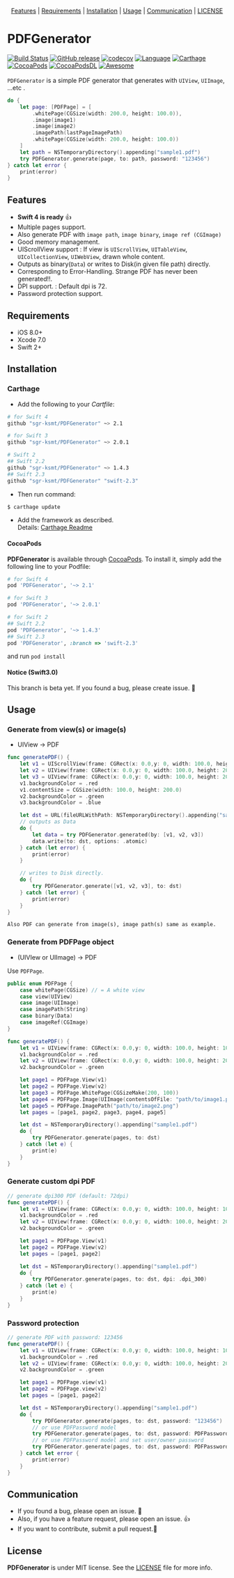 <p align="center">
  <a href="#features">Features</a> |
  <a href="#requirements">Requirements</a> |
  <a href="#installation">Installation</a> |
  <a href="#usage">Usage</a> |
  <a href="#communication">Communication</a> |
  <a href="#license">LICENSE</a>
</p>

# PDFGenerator
[![Build Status](https://travis-ci.org/sgr-ksmt/PDFGenerator.svg?branch=master)](https://travis-ci.org/sgr-ksmt/PDFGenerator)
[![GitHub release](https://img.shields.io/github/release/sgr-ksmt/PDFGenerator.svg)](https://github.com/sgr-ksmt/PDFGenerator/releases)
[![codecov](https://codecov.io/gh/sgr-ksmt/PDFGenerator/branch/master/graph/badge.svg)](https://codecov.io/gh/sgr-ksmt/PDFGenerator)
[![Language](https://img.shields.io/badge/language-Swift%204-orange.svg)]()
[![Carthage](https://img.shields.io/badge/Carthage-✓-4BC51D.svg?style=flat)](https://github.com/Carthage/Carthage)
[![CocoaPods](https://img.shields.io/badge/Cocoa%20Pods-✓-4BC51D.svg?style=flat)](https://cocoapods.org/pods/PDFGenerator)
[![CocoaPodsDL](https://img.shields.io/cocoapods/dt/PDFGenerator.svg)]()
[![Awesome](https://cdn.rawgit.com/sindresorhus/awesome/d7305f38d29fed78fa85652e3a63e154dd8e8829/media/badge.svg)](https://github.com/matteocrippa/awesome-swift#pdf)  
<br />
`PDFGenerator` is a simple PDF generator that generates with `UIView`, `UIImage`, ...etc .

```swift
do {
    let page: [PDFPage] = [
        .whitePage(CGSize(width: 200.0, height: 100.0)),
        .image(image1)
        .image(image2)
        .imagePath(lastPageImagePath)
        .whitePage(CGSize(width: 200.0, height: 100.0))
    ]
    let path = NSTemporaryDirectory().appending("sample1.pdf")
    try PDFGenerator.generate(page, to: path, password: "123456")
} catch let error {
    print(error)
}
```

## Features
- **Swift 4 is ready** :thumbsup:
- Multiple pages support.
- Also generate PDF with `image path`, `image binary`, `image ref (CGImage)`
- Good memory management.
- UIScrollView support : If view is `UIScrollView`, `UITableView`, `UICollectionView`, `UIWebView`, drawn whole content.
- Outputs as binary(`Data`) or writes to Disk(in given file path) directly.
- Corresponding to Error-Handling. Strange PDF has never been generated!!.
- DPI support. : Default dpi is 72.
- Password protection support.

## Requirements
- iOS 8.0+
- Xcode 7.0
- Swift 2+

## Installation

### Carthage

- Add the following to your *Cartfile*:

```bash
# for Swift 4
github "sgr-ksmt/PDFGenerator" ~> 2.1

# for Swift 3
github "sgr-ksmt/PDFGenerator" ~> 2.0.1

# Swift 2
## Swift 2.2
github "sgr-ksmt/PDFGenerator" ~> 1.4.3
## Swift 2.3
github "sgr-ksmt/PDFGenerator" "swift-2.3"
```

- Then run command:

```bash
$ carthage update
```

- Add the framework as described.
<br> Details: [Carthage Readme](https://github.com/Carthage/Carthage#adding-frameworks-to-an-application)


#### CocoaPods

**PDFGenerator** is available through [CocoaPods](http://cocoapods.org). To install
it, simply add the following line to your Podfile:

```ruby
# for Swift 4 
pod 'PDFGenerator', '~> 2.1'

# for Swift 3
pod 'PDFGenerator', '~> 2.0.1'

# for Swift 2
## Swift 2.2
pod 'PDFGenerator', '~> 1.4.3'
## Swift 2.3
pod 'PDFGenerator', :branch => 'swift-2.3'
```

and run `pod install`

#### Notice (Swift3.0)
This branch is beta yet. If you found a bug, please create issue. :bow:

## Usage

### Generate from view(s) or image(s)
- UIView → PDF

```swift
func generatePDF() {
    let v1 = UIScrollView(frame: CGRect(x: 0.0,y: 0, width: 100.0, height: 100.0))
    let v2 = UIView(frame: CGRect(x: 0.0,y: 0, width: 100.0, height: 200.0))
    let v3 = UIView(frame: CGRect(x: 0.0,y: 0, width: 100.0, height: 200.0))
    v1.backgroundColor = .red
    v1.contentSize = CGSize(width: 100.0, height: 200.0)
    v2.backgroundColor = .green
    v3.backgroundColor = .blue

    let dst = URL(fileURLWithPath: NSTemporaryDirectory().appending("sample1.pdf"))
    // outputs as Data
    do {
        let data = try PDFGenerator.generated(by: [v1, v2, v3])
        data.write(to: dst, options: .atomic)
    } catch (let error) {
        print(error)
    }

    // writes to Disk directly.
    do {
        try PDFGenerator.generate([v1, v2, v3], to: dst)    
    } catch (let error) {
        print(error)
    }
}
```

`Also PDF can generate from image(s), image path(s) same as example.`

### Generate from PDFPage object

- (UIVIew or UIImage) → PDF

Use `PDFPage`.

```swift
public enum PDFPage {
    case whitePage(CGSize) // = A white view
    case view(UIView)
    case image(UIImage)
    case imagePath(String)
    case binary(Data)
    case imageRef(CGImage)
}
```

```swift
func generatePDF() {
    let v1 = UIView(frame: CGRect(x: 0.0,y: 0, width: 100.0, height: 100.0))
    v1.backgroundColor = .red
    let v2 = UIView(frame: CGRect(x: 0.0,y: 0, width: 100.0, height: 200.0))
    v2.backgroundColor = .green

    let page1 = PDFPage.View(v1)
    let page2 = PDFPage.View(v2)
    let page3 = PDFPage.WhitePage(CGSizeMake(200, 100))
    let page4 = PDFPage.Image(UIImage(contentsOfFile: "path/to/image1.png")!)
    let page5 = PDFPage.ImagePath("path/to/image2.png")
    let pages = [page1, page2, page3, page4, page5]

    let dst = NSTemporaryDirectory().appending("sample1.pdf")
    do {
        try PDFGenerator.generate(pages, to: dst)
    } catch (let e) {
        print(e)
    }
}
```

### Generate custom dpi PDF
```swift
// generate dpi300 PDF (default: 72dpi)
func generatePDF() {
    let v1 = UIView(frame: CGRect(x: 0.0,y: 0, width: 100.0, height: 100.0))
    v1.backgroundColor = .red
    let v2 = UIView(frame: CGRect(x: 0.0,y: 0, width: 100.0, height: 200.0))
    v2.backgroundColor = .green

    let page1 = PDFPage.View(v1)
    let page2 = PDFPage.View(v2)
    let pages = [page1, page2]

    let dst = NSTemporaryDirectory().appending("sample1.pdf")
    do {
        try PDFGenerator.generate(pages, to: dst, dpi: .dpi_300)
    } catch (let e) {
        print(e)
    }
}
```

### Password protection
```swift
// generate PDF with password: 123456
func generatePDF() {
    let v1 = UIView(frame: CGRect(x: 0.0,y: 0, width: 100.0, height: 100.0))
    v1.backgroundColor = .red
    let v2 = UIView(frame: CGRect(x: 0.0,y: 0, width: 100.0, height: 200.0))
    v2.backgroundColor = .green

    let page1 = PDFPage.view(v1)
    let page2 = PDFPage.view(v2)
    let pages = [page1, page2]

    let dst = NSTemporaryDirectory().appending("sample1.pdf")
    do {
        try PDFGenerator.generate(pages, to: dst, password: "123456")
        // or use PDFPassword model
        try PDFGenerator.generate(pages, to: dst, password: PDFPassword("123456"))
        // or use PDFPassword model and set user/owner password
        try PDFGenerator.generate(pages, to: dst, password: PDFPassword(user: "123456", owner: "abcdef"))
    } catch let error {
        print(error)
    }
}
```

## Communication
- If you found a bug, please open an issue. :bow:
- Also, if you have a feature request, please open an issue. :thumbsup:
- If you want to contribute, submit a pull request.:muscle:

## License

**PDFGenerator** is under MIT license. See the [LICENSE](LICENSE) file for more info.
